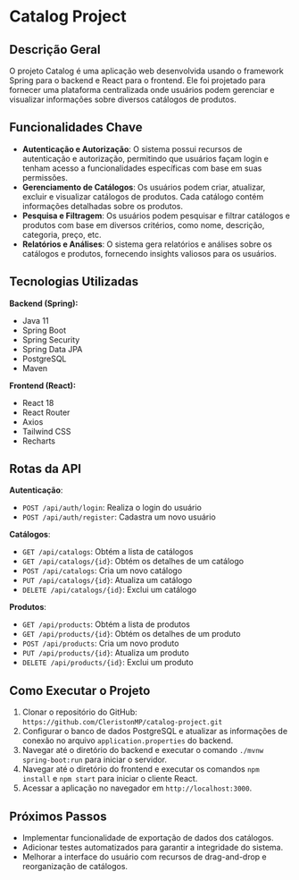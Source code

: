 # Catalog Project

## Descrição Geral
O projeto Catalog é uma aplicação web desenvolvida usando o framework Spring para o backend e React para o frontend. Ele foi projetado para fornecer uma plataforma centralizada onde usuários podem gerenciar e visualizar informações sobre diversos catálogos de produtos.

## Funcionalidades Chave
- **Autenticação e Autorização**: O sistema possui recursos de autenticação e autorização, permitindo que usuários façam login e tenham acesso a funcionalidades específicas com base em suas permissões.
- **Gerenciamento de Catálogos**: Os usuários podem criar, atualizar, excluir e visualizar catálogos de produtos. Cada catálogo contém informações detalhadas sobre os produtos.
- **Pesquisa e Filtragem**: Os usuários podem pesquisar e filtrar catálogos e produtos com base em diversos critérios, como nome, descrição, categoria, preço, etc.
- **Relatórios e Análises**: O sistema gera relatórios e análises sobre os catálogos e produtos, fornecendo insights valiosos para os usuários.

## Tecnologias Utilizadas
**Backend (Spring):**
- Java 11
- Spring Boot
- Spring Security
- Spring Data JPA
- PostgreSQL
- Maven

**Frontend (React):**
- React 18
- React Router
- Axios
- Tailwind CSS
- Recharts

## Rotas da API
**Autenticação**:
- `POST /api/auth/login`: Realiza o login do usuário
- `POST /api/auth/register`: Cadastra um novo usuário

**Catálogos**:
- `GET /api/catalogs`: Obtém a lista de catálogos
- `GET /api/catalogs/{id}`: Obtém os detalhes de um catálogo
- `POST /api/catalogs`: Cria um novo catálogo
- `PUT /api/catalogs/{id}`: Atualiza um catálogo
- `DELETE /api/catalogs/{id}`: Exclui um catálogo

**Produtos**:
- `GET /api/products`: Obtém a lista de produtos
- `GET /api/products/{id}`: Obtém os detalhes de um produto
- `POST /api/products`: Cria um novo produto
- `PUT /api/products/{id}`: Atualiza um produto
- `DELETE /api/products/{id}`: Exclui um produto

## Como Executar o Projeto
1. Clonar o repositório do GitHub: `https://github.com/CleristonMP/catalog-project.git`
2. Configurar o banco de dados PostgreSQL e atualizar as informações de conexão no arquivo `application.properties` do backend.
3. Navegar até o diretório do backend e executar o comando `./mvnw spring-boot:run` para iniciar o servidor.
4. Navegar até o diretório do frontend e executar os comandos `npm install` e `npm start` para iniciar o cliente React.
5. Acessar a aplicação no navegador em `http://localhost:3000`.

## Próximos Passos
- Implementar funcionalidade de exportação de dados dos catálogos.
- Adicionar testes automatizados para garantir a integridade do sistema.
- Melhorar a interface do usuário com recursos de drag-and-drop e reorganização de catálogos.

